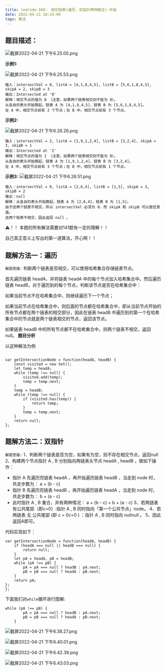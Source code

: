 ```yaml
---
title: leeCode-160： 相交链表(遍历、双指针两种解法)-中级
date: 2022-04-21 18:24:09
tags: 算法
---
```



<meta name="referrer" content="no-referrer"/>



## 题目描述： 

![截屏2022-04-21 下午6.25.00.png](https://upload-images.jianshu.io/upload_images/11846892-6fdd2ff686e3d1a1.png?imageMogr2/auto-orient/strip%7CimageView2/2/w/1240)

**示例1:**

![截屏2022-04-21 下午6.25.53.png](https://upload-images.jianshu.io/upload_images/11846892-503db582fcf6d62c.png?imageMogr2/auto-orient/strip%7CimageView2/2/w/1240)

```
输入：intersectVal = 8, listA = [4,1,8,4,5], listB = [5,6,1,8,4,5], skipA = 2, skipB = 3
输出：Intersected at '8'
解释：相交节点的值为 8 （注意，如果两个链表相交则不能为 0）。
从各自的表头开始算起，链表 A 为 [4,1,8,4,5]，链表 B 为 [5,6,1,8,4,5]。
在 A 中，相交节点前有 2 个节点；在 B 中，相交节点前有 3 个节点。
```
**示例2:**

![截屏2022-04-21 下午6.26.26.png](https://upload-images.jianshu.io/upload_images/11846892-396b27a709551bc6.png?imageMogr2/auto-orient/strip%7CimageView2/2/w/1240)
```
输入：intersectVal = 2, listA = [1,9,1,2,4], listB = [3,2,4], skipA = 3, skipB = 1
输出：Intersected at '2'
解释：相交节点的值为 2 （注意，如果两个链表相交则不能为 0）。
从各自的表头开始算起，链表 A 为 [1,9,1,2,4]，链表 B 为 [3,2,4]。
在 A 中，相交节点前有 3 个节点；在 B 中，相交节点前有 1 个节点。
```

**示例3:**
![截屏2022-04-21 下午6.26.51.png](https://upload-images.jianshu.io/upload_images/11846892-ff87efb3b0aae8bb.png?imageMogr2/auto-orient/strip%7CimageView2/2/w/1240)

```
输入：intersectVal = 0, listA = [2,6,4], listB = [1,5], skipA = 3, skipB = 2
输出：null
解释：从各自的表头开始算起，链表 A 为 [2,6,4]，链表 B 为 [1,5]。
由于这两个链表不相交，所以 intersectVal 必须为 0，而 skipA 和 skipB 可以是任意值。
这两个链表不相交，因此返回 null 。
```

⚠️！！ 本题的所有解法需要对141题有一定的理解！！

自己真正意义上写出的第一道算法，开心啊！！
## 题解方法一：遍历

`解题思路:`
判断两个链表是否相交，可以使用哈希集合存储链表节点。

首先遍历链表 headA，并将链表 headA 中的每个节点加入哈希集合中。然后遍历链表 headB，对于遍历到的每个节点，判断该节点是否在哈希集合中：

如果当前节点不在哈希集合中，则继续遍历下一个节点；

如果当前节点在哈希集合中，则后面的节点都在哈希集合中，即从当前节点开始的所有节点都在两个链表的相交部分，因此在链表 headB 中遍历到的第一个在哈希集合中的节点就是两个链表相交的节点，返回该节点。

如果链表 headB 中的所有节点都不在哈希集合中，则两个链表不相交，返回 null。
**题目分析**


以这种解法为例
```

var getIntersectionNode = function(headA, headB) {
    const visited = new Set();
    let temp = headA;
    while (temp !== null) {
        visited.add(temp);
        temp = temp.next;
    }
    temp = headB;
    while (temp !== null) {
        if (visited.has(temp)) {
            return temp;
        }
        temp = temp.next;
    }
    return null;
};

```


## 题解方法二：双指针


`解题思路:`
1、判断两个链表是否为空，如果有为空，则不存在相交节点，返回null
2、构建两个节点指针 A​ , B 分别指向两链表头节点 headA , headB ，做如下操作：
   * 指针 A 先遍历完链表 headA ，再开始遍历链表 headB ，当走到 node 时，共走步数为： a + (b - c)
   * 指针 B 先遍历完链表 headB ，再开始遍历链表 headA ，当走到 node 时，共走步数为： b + (a - c)
   * 此时指针 A , B 重合，并有两种情况： a + (b - c) = b + (a - c)
3、若两链表有公共尾部（即c>0）:指针 A , B 同时指向「第一个公共节点」node。
4、若两链表 无 公共尾部 (即 c = 0c=0 ) ：指针 A , B 同时指向 nullnull 。
5、因此返回A即可。

代码实现如下：

```
var getIntersectionNode = function(headA, headB) {
    if (headA === null || headB === null) {
        return null;
    }
    let pA = headA, pB = headB;
    while (pA !== pB) {
        pA = pA === null ? headB : pA.next;
        pB = pB === null ? headA : pB.next;
    }
    return pA;
};
};
```
下面我们对`while`循环进行图解:
```
while (pA !== pB) {
        pA = pA === null ? headB : pA.next;
        pB = pB === null ? headA : pB.next;
    }
```
![截屏2022-04-21 下午6.38.27.png](https://upload-images.jianshu.io/upload_images/11846892-102c67243671ec3d.png?imageMogr2/auto-orient/strip%7CimageView2/2/w/1240)

![截屏2022-04-21 下午6.40.01.png](https://upload-images.jianshu.io/upload_images/11846892-eeb4ee86a5bbcc2d.png?imageMogr2/auto-orient/strip%7CimageView2/2/w/1240)

![截屏2022-04-21 下午6.42.39.png](https://upload-images.jianshu.io/upload_images/11846892-49f582098b82732d.png?imageMogr2/auto-orient/strip%7CimageView2/2/w/1240)

![截屏2022-04-21 下午6.43.03.png](https://upload-images.jianshu.io/upload_images/11846892-94e50806b41df48e.png?imageMogr2/auto-orient/strip%7CimageView2/2/w/1240)

